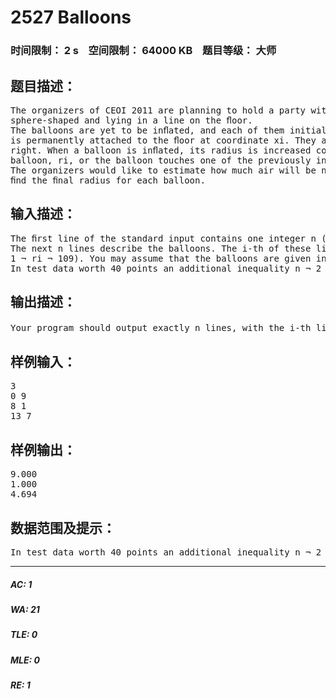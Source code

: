 # 2527 Balloons   
### 时间限制： 2 s&nbsp;&nbsp;&nbsp;&nbsp;空间限制： 64000 KB&nbsp;&nbsp;&nbsp;&nbsp;题目等级： 大师  
## 题目描述：  

<pre>
The organizers of CEOI 2011 are planning to hold a party with lots of balloons. There will be n balloons, all  
sphere-shaped and lying in a line on the ﬂoor.  
The balloons are yet to be inﬂated, and each of them initially has zero radius. Additionally, the i-th balloon  
is permanently attached to the ﬂoor at coordinate xi. They are going to be inﬂated sequentially, from left to  
right. When a balloon is inﬂated, its radius is increased continuously until it reaches the upper bound for the  
balloon, ri, or the balloon touches one of the previously inﬂated balloons.
The organizers would like to estimate how much air will be needed to inﬂate all the balloons. You are to  
ﬁnd the ﬁnal radius for each balloon.
</pre>
  
  
## 输入描述：  

<pre>
The ﬁrst line of the standard input contains one integer n (1 ¬ n ¬ 200 000) — the number of balloons.  
The next n lines describe the balloons. The i-th of these lines contains two integers xi and ri (0 ¬ xi ¬ 109,  
1 ¬ ri ¬ 109). You may assume that the balloons are given in a strictly increasing order of the x coordinate.  
In test data worth 40 points an additional inequality n ¬ 2 000 holds.
</pre>
  
  
## 输出描述：  

<pre>
Your program should output exactly n lines, with the i-th line containing exactly one number — the radiusof the i-th balloon after inﬂating. Your answer will be accepted if it diﬀers from the correct one by no morethan 0.001 for each number in the output.
</pre>
  
  
## 样例输入：  

<pre>
3  
0 9  
8 1  
13 7
</pre>
  
  
## 样例输出：  

<pre>
9.000  
1.000  
4.694
</pre>
  
  
## 数据范围及提示：  

<pre>
In test data worth 40 points an additional inequality n ¬ 2 000 holds.
</pre>
  
  
***  

##### AC: 1  
##### WA: 21  
##### TLE: 0  
##### MLE: 0  
##### RE: 1  
